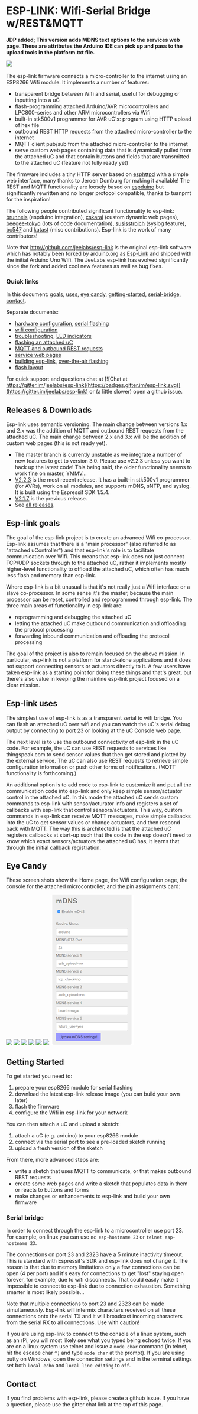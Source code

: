 ﻿ESP-LINK: Wifi-Serial Bridge w/REST&MQTT
========================================
**JDP added;
This version adds MDNS text options to the services web page. These are attributes the Arduino IDE can pick up and pass to the upload tools in the platform.txt file.**

<img src="https://cloud.githubusercontent.com/assets/39480/19333951/73fcdcbe-90ad-11e6-8572-5e654377275a.png">

The esp-link firmware connects a micro-controller to the internet using an ESP8266 Wifi module.
It implements a number of features:

- transparent bridge between Wifi and serial, useful for debugging or inputting into a uC
- flash-programming attached Arduino/AVR microcontrollers and
  LPC800-series and other ARM microcontrollers via Wifi
- built-in stk500v1 programmer for AVR uC's: program using HTTP upload of hex file
- outbound REST HTTP requests from the attached micro-controller to the internet
- MQTT client pub/sub from the attached micro-controller to the internet
- serve custom web pages containing data that is dynamically pulled from the attached uC and
  that contain buttons and fields that are transmitted to the attached uC (feature not
  fully ready yet)

The firmware includes a tiny HTTP server based on
[esphttpd](http://www.esp8266.com/viewforum.php?f=34)
with a simple web interface, many thanks to Jeroen Domburg for making it available!
The REST and MQTT functionality are loosely based on [espduino](https://github.com/tuanpmt/espduino)
but significantly rewritten and no longer protocol compatible, thanks to tuanpmt for the
inspiration!

The following people contributed significant functionality to esp-link:
[brunnels](https://github.com/brunnels) (espduino integration),
[cskarai](https://github.com/cskarai) (custom dynamic web pages),
[beegee-tokyo](https://github.com/beegee-tokyo) (lots of code documentation),
[susisstrolch](https://github.com/susisstrolch) (syslog feature),
[bc547](https://github.com/bc547) and [katast](https://github.com/katast) (misc contributions).
Esp-link is the work of many contributors!

Note that http://github.com/jeelabs/esp-link is the original esp-link software which has
notably been forked by arduino.org as [Esp-Link](https://github.com/arduino-org/Esp-Link) and shipped
with the initial Arduino Uno Wifi. The JeeLabs esp-link has evolved significantly since the
fork and added cool new features as well as bug fixes.

### Quick links

In this document: [goals](#esp-link-goals), [uses](#esp-link-uses), [eye candy](#eye-candy),
[getting-started](#getting-started), [serial-bridge](#serial-bridge), [contact](#contact).

Separate documents:
- [hardware configuration](FLASHING.md), [serial flashing](FLASHING.md#initial-serial-flashing)
- [wifi configuration](WIFI-CONFIG.md)
- [troubleshooting](TROUBLESHOOTING.md), [LED indicators](TROUBLESHOOTING.md#led-indicators)
- [flashing an attached uC](UC-FLASHING.md)
- [MQTT and outbound REST requests](RESTMQTT.md)
- [service web pages](WEB-SERVER.md)
- [building esp-link](BUILDING.md), [over-the-air flashing](BUILDING.md#updating-the-firmware-over-the-air)
- [flash layout](FLASH.md)

For quick support and questions chat at
[![Chat at https://gitter.im/jeelabs/esp-link](https://badges.gitter.im/esp-link.svg)](https://gitter.im/jeelabs/esp-link)
or (a little slower) open a github issue.

Releases & Downloads
--------------------
Esp-link uses semantic versioning. The main change between versions 1.x and 2.x was the
addition of MQTT and outbound REST requests from the attached uC. The main change between 2.x
and 3.x will be the addition of custom web pages (this is not ready yet).

- The master branch is currently unstable as we integrate a number of new features to get
  to version 3.0. Please use v2.2.3 unless you want to hack up the latest code!
  This being said, the older functionality seems to work fine on master, YMMV...
- [V2.2.3](https://github.com/jeelabs/esp-link/releases/tag/v2.2.3) is the most recent release.
  It has a built-in stk500v1 programmer (for AVRs), work on all modules, and supports mDNS,
  sNTP, and syslog. It is built using the Espressif SDK 1.5.4.
- [V2.1.7](https://github.com/jeelabs/esp-link/releases/tag/v2.1.7) is the previous release.
- See [all releases](https://github.com/jeelabs/esp-link/releases).

## Esp-link goals

The goal of the esp-link project is to create an advanced Wifi co-processor. Esp-link assumes that
there is a "main processor" (also referred to as "attached uController") and that esp-link's role
is to facilitate communication over Wifi. This means that esp-link does not just connect TCP/UDP
sockets through to the attached uC, rather it implements mostly higher-level functionality to
offload the attached uC, which often has much less flash and memory than esp-link.

Where esp-link is a bit unusual is that it's not really
just a Wifi interface or a slave co-processor. In some sense it's the master, because the main
processor can be reset, controlled and reprogrammed through esp-link. The three main areas of
functionality in esp-link are:

- reprogramming and debugging the attached uC
- letting the attached uC make outbound communication and offloading the protocol processing
- forwarding inbound communication and offloading the protocol processing

The goal of the project is also to remain focused on the above mission. In particular, esp-link
is not a platform for stand-alone applications and it does not support connecting sensors or
actuators directly to it. A few users have taken esp-link as a starting point for doing these
things and that's great, but there's also value in keeping the mainline esp-link project
focused on a clear mission.

## Esp-link uses

The simplest use of esp-link is as a transparent serial to wifi bridge. You can flash an attached
uC over wifi and you can watch the uC's serial debug output by connecting to port 23 or looking
at the uC Console web page.

The next level is to use the outbound connectivity of esp-link in the uC code. For example, the
uC can use REST requests to services like thingspeak.com to send sensor values that then get
stored and plotted by the external service.
The uC can also use REST requests to retrieve simple configuration
information or push other forms of notifications. (MQTT functionality is forthcoming.)

An additional option is to add code to esp-link to customize it and put all the communication
code into esp-link and only keep simple sensor/actuator control in the attached uC. In this
mode the attached uC sends custom commands to esp-link with sensor/acturator info and
registers a set of callbacks with esp-link that control sensors/actuators. This way, custom
commands in esp-link can receive MQTT messages, make simple callbacks into the uC to get sensor
values or change actuators, and then respond back with MQTT. The way this is architected is that
the attached uC registers callbacks at start-up such that the code in the esp doesn't need to 
know which exact sensors/actuators the attached uC has, it learns that through the initial
callback registration.

## Eye Candy

These screen shots show the Home page, the Wifi configuration page, the console for the
attached microcontroller, and the pin assignments card:

<img width="45%" src="https://cloud.githubusercontent.com/assets/39480/19334029/f8128c92-90ad-11e6-804e-9a4796035e9a.png">
<img width="45%" src="https://cloud.githubusercontent.com/assets/39480/8261427/6caf7326-167f-11e5-8085-bc8b20159b2b.png">
<img width="45%" src="https://cloud.githubusercontent.com/assets/39480/8261426/6ca7f75e-167f-11e5-827d-9a1c582ad05d.png">
<img width="30%" src="https://cloud.githubusercontent.com/assets/39480/8261658/11e6c64a-1681-11e5-82d0-ea5ec90a6ddb.png">
<img width="45%" src="https://cloud.githubusercontent.com/assets/39480/19334011/e0c3fe40-90ad-11e6-9893-847e805e7b89.png">
<img width="45%" src="https://cloud.githubusercontent.com/assets/39480/19333988/c1858cec-90ad-11e6-8b1c-ffed516e1b7f.png">
<img width="45%" 
src="https://github.com/JDP-Maker/esp-link/blob/master/esp-link-mdns-screen.PNG?raw=true">


Getting Started
---------------

To get started you need to:
 1. prepare your esp8266 module for serial flashing
 2. download the latest esp-link release image (you can build your own later)
 3. flash the firmware
 4. configure the Wifi in esp-link for your network

You can then attach a uC and upload a sketch:
 1. attach a uC (e.g. arduino) to your esp8266 module
 2. connect via the serial port to see a pre-loaded sketch running
 3. upload a fresh version of the sketch

From there, more advanced steps are:
- write a sketch that uses MQTT to communicate, or that makes outbound REST requests
- create some web pages and write a sketch that populates data in them or reacts to buttons
  and forms
- make changes or enhancements to esp-link and build your own firmware

### Serial bridge

In order to connect through the esp-link to a microcontroller use port 23. For example,
on linux you can use `nc esp-hostname 23` or `telnet esp-hostname 23`.

The connections on port 23 and 2323 have a 5 minute inactivity timeout. This is standard with
Espressif's SDK and esp-link does not change it. The reason is that due to memory limitations only a
few connections can be open (4 per port) and it's easy for connections to get "lost" staying open
forever, for example, due to wifi disconnects. That could easily make it impossible to connect to
esp-link due to connection exhaustion. Something smarter is most likely possible...

Note that multiple connections to port 23 and 2323 can be made simultaneously. Esp-link will
intermix characters received on all these connections onto the serial TX and it will
broadcast incoming characters from the serial RX to all connections. Use with caution!

If you are using esp-link to connect to the console of a linux system, such as an rPi, you
will most likely see what you typed being echoed twice. If you are on a linux system use
telnet and issue a `mode char` command (in telnet, hit the escape char `^]` and type `mode
char` at the prompt). If you are using putty on Windows, open the connection settings and
in the terminal settings set both `local echo` and `local line editing` to `off`.

Contact
-------

If you find problems with esp-link, please create a github issue. If you have a question, please
use the gitter chat link at the top of this page.
